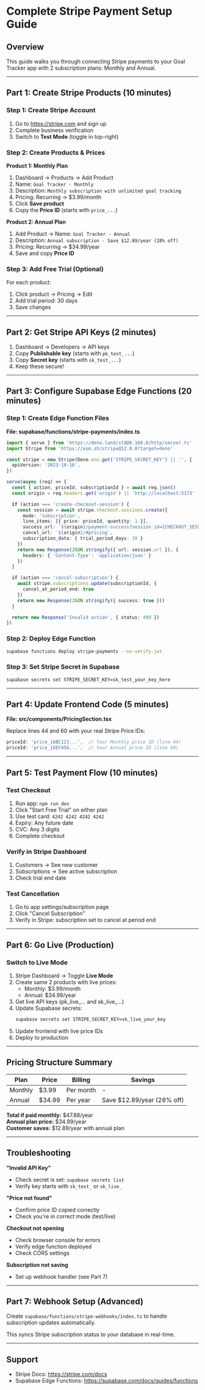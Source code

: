 # Complete Stripe Payment Setup Guide

## Overview
This guide walks you through connecting Stripe payments to your Goal Tracker app with 2 subscription plans: Monthly and Annual.

---

## Part 1: Create Stripe Products (10 minutes)

### Step 1: Create Stripe Account
1. Go to https://stripe.com and sign up
2. Complete business verification
3. Switch to **Test Mode** (toggle in top-right)

### Step 2: Create Products & Prices

**Product 1: Monthly Plan**
1. Dashboard → Products → Add Product
2. Name: `Goal Tracker - Monthly`
3. Description: `Monthly subscription with unlimited goal tracking`
4. Pricing: Recurring → $3.99/month
5. Click **Save product**
6. Copy the **Price ID** (starts with `price_...`)

**Product 2: Annual Plan**
1. Add Product → Name: `Goal Tracker - Annual`
2. Description: `Annual subscription - Save $12.89/year (28% off)`
3. Pricing: Recurring → $34.99/year
4. Save and copy **Price ID**

### Step 3: Add Free Trial (Optional)
For each product:
1. Click product → Pricing → Edit
2. Add trial period: 30 days
3. Save changes

---

## Part 2: Get Stripe API Keys (2 minutes)

1. Dashboard → Developers → API keys
2. Copy **Publishable key** (starts with `pk_test_...`)
3. Copy **Secret key** (starts with `sk_test_...`)
4. Keep these secure!

---

## Part 3: Configure Supabase Edge Functions (20 minutes)

### Step 1: Create Edge Function Files

**File: supabase/functions/stripe-payments/index.ts**
```typescript
import { serve } from 'https://deno.land/std@0.168.0/http/server.ts'
import Stripe from 'https://esm.sh/stripe@12.0.0?target=deno'

const stripe = new Stripe(Deno.env.get('STRIPE_SECRET_KEY') || '', {
  apiVersion: '2023-10-16',
})

serve(async (req) => {
  const { action, priceId, subscriptionId } = await req.json()
  const origin = req.headers.get('origin') || 'http://localhost:5173'

  if (action === 'create-checkout-session') {
    const session = await stripe.checkout.sessions.create({
      mode: 'subscription',
      line_items: [{ price: priceId, quantity: 1 }],
      success_url: `${origin}/payment-success?session_id={CHECKOUT_SESSION_ID}`,
      cancel_url: `${origin}/#pricing`,
      subscription_data: { trial_period_days: 30 }
    })
    return new Response(JSON.stringify({ url: session.url }), {
      headers: { 'Content-Type': 'application/json' }
    })
  }

  if (action === 'cancel-subscription') {
    await stripe.subscriptions.update(subscriptionId, {
      cancel_at_period_end: true
    })
    return new Response(JSON.stringify({ success: true }))
  }

  return new Response('Invalid action', { status: 400 })
})
```

### Step 2: Deploy Edge Function
```bash
supabase functions deploy stripe-payments --no-verify-jwt
```

### Step 3: Set Stripe Secret in Supabase
```bash
supabase secrets set STRIPE_SECRET_KEY=sk_test_your_key_here
```

---

## Part 4: Update Frontend Code (5 minutes)

**File: src/components/PricingSection.tsx**

Replace lines 44 and 60 with your real Stripe Price IDs:

```typescript
priceId: 'price_1ABC123...',  // Your Monthly price ID (line 44)
priceId: 'price_1DEF456...',  // Your Annual price ID (line 60)
```

---

## Part 5: Test Payment Flow (10 minutes)

### Test Checkout
1. Run app: `npm run dev`
2. Click "Start Free Trial" on either plan
3. Use test card: `4242 4242 4242 4242`
4. Expiry: Any future date
5. CVC: Any 3 digits
6. Complete checkout

### Verify in Stripe Dashboard
1. Customers → See new customer
2. Subscriptions → See active subscription
3. Check trial end date

### Test Cancellation
1. Go to app settings/subscription page
2. Click "Cancel Subscription"
3. Verify in Stripe: subscription set to cancel at period end

---

## Part 6: Go Live (Production)

### Switch to Live Mode
1. Stripe Dashboard → Toggle **Live Mode**
2. Create same 2 products with live prices:
   - Monthly: $3.99/month
   - Annual: $34.99/year
3. Get live API keys (pk_live_... and sk_live_...)
4. Update Supabase secrets:
   ```bash
   supabase secrets set STRIPE_SECRET_KEY=sk_live_your_key
   ```
5. Update frontend with live price IDs
6. Deploy to production

---

## Pricing Structure Summary

| Plan | Price | Billing | Savings |
|------|-------|---------|---------|
| Monthly | $3.99 | Per month | - |
| Annual | $34.99 | Per year | Save $12.89/year (28% off) |

**Total if paid monthly:** $47.88/year  
**Annual plan price:** $34.99/year  
**Customer saves:** $12.89/year with annual plan

---

## Troubleshooting

**"Invalid API Key"**
- Check secret is set: `supabase secrets list`
- Verify key starts with `sk_test_` or `sk_live_`

**"Price not found"**
- Confirm price ID copied correctly
- Check you're in correct mode (test/live)

**Checkout not opening**
- Check browser console for errors
- Verify edge function deployed
- Check CORS settings

**Subscription not saving**
- Set up webhook handler (see Part 7)

---

## Part 7: Webhook Setup (Advanced)

Create `supabase/functions/stripe-webhooks/index.ts` to handle subscription updates automatically.

This syncs Stripe subscription status to your database in real-time.

---

## Support
- Stripe Docs: https://stripe.com/docs
- Supabase Edge Functions: https://supabase.com/docs/guides/functions
